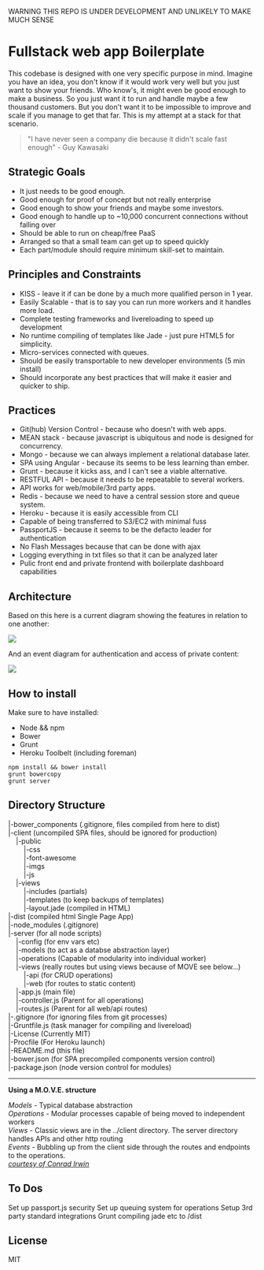 WARNING THIS REPO IS UNDER DEVELOPMENT AND UNLIKELY TO MAKE MUCH SENSE

# Fullstack web app Boilerplate
This codebase is designed with one very specific purpose in mind. Imagine you have an idea, you don't know if it would work very well but you just want to show your friends. Who know's, it might even be good enough to make a business. So you just want it to run and handle maybe a few thousand customers. But you don't want it to be impossible to improve and scale if you manage to get that far. This is my attempt at a stack for that scenario.

>"I have never seen a company die because it didn't scale fast enough" - Guy Kawasaki

## Strategic Goals
* It just needs to be good enough.
* Good enough for proof of concept but not really enterprise
* Good enough to show your friends and maybe some investors.
* Good enough to handle up to ~10,000 concurrent connections without falling over
* Should be able to run on cheap/free PaaS 
* Arranged so that a small team can get up to speed quickly
* Each part/module should require minimum skill-set to maintain.

## Principles and Constraints
* KISS - leave it if can be done by a much more qualified person in 1 year.
* Easily Scalable - that is to say you can run more workers and it handles more load.
* Complete testing frameworks and livereloading to speed up development
* No runtime compiling of templates like Jade - just pure HTML5 for simplicity.
* Micro-services connected with queues.
* Should be easily transportable to new developer environments (5 min install)
* Should incorporate any best practices that will make it easier and quicker to ship.

## Practices 
* Git(hub) Version Control - because who doesn't with web apps.
* MEAN stack - because javascript is ubiquitous and node is designed for concurrency.
* Mongo - because we can always implement a relational database later.
* SPA using Angular - because its seems to be less learning than ember.
* Grunt - because it kicks ass, and I can't see a viable alternative.
* RESTFUL API - because it needs to be repeatable to several workers.
* API works for web/mobile/3rd party apps.
* Redis - because we need to have a central session store and queue system.
* Heroku - because it is easily accessible from CLI
* Capable of being transferred to S3/EC2 with minimal fuss
* PassportJS - because it seems to be the defacto leader for authentication
* No Flash Messages because that can be done with ajax
* Logging everything in txt files so that it can be analyzed later
* Pulic front end and private frontend with boilerplate dashboard capabilities

## Architecture
Based on this here is a current diagram showing the features in relation to one another:

![](https://docs.google.com/drawings/d/1tSR0bjQJglcT-38VVY8FT1DqkZZMFQ57_A02aRPiqEk/pub?w=961&h=581)


And an event diagram for authentication and access of private content:


![](https://docs.google.com/drawings/d/1ehHzQOMKdGw2ARZzDgZufGvjqbyw9RFU8Q0K3L6NMU4/pub?w=960&h=720)


## How to install
Make sure to have installed:

* Node && npm
* Bower
* Grunt
* Heroku Toolbelt (including foreman)

``` 
npm install && bower install
grunt bowercopy
grunt server
```

## Directory Structure
|-bower_components (.gitignore, files compiled from here to dist)  
|-client (uncompiled SPA files, should be ignored for production)  
&nbsp;&nbsp;&nbsp;&nbsp;|-public  
&nbsp;&nbsp;&nbsp;&nbsp;&nbsp;&nbsp;&nbsp;&nbsp;|-css  
&nbsp;&nbsp;&nbsp;&nbsp;&nbsp;&nbsp;&nbsp;&nbsp;|-font-awesome  
&nbsp;&nbsp;&nbsp;&nbsp;&nbsp;&nbsp;&nbsp;&nbsp;|-imgs  
&nbsp;&nbsp;&nbsp;&nbsp;&nbsp;&nbsp;&nbsp;&nbsp;|-js  
&nbsp;&nbsp;&nbsp;&nbsp;|-views    
&nbsp;&nbsp;&nbsp;&nbsp;&nbsp;&nbsp;&nbsp;&nbsp;|-includes (partials)  
&nbsp;&nbsp;&nbsp;&nbsp;&nbsp;&nbsp;&nbsp;&nbsp;|-templates (to keep backups of templates)  
&nbsp;&nbsp;&nbsp;&nbsp;&nbsp;&nbsp;&nbsp;&nbsp;|-layout.jade (compiled in HTML)  
|-dist (compiled html Single Page App)  
|-node_modules (.gitignore)  
|-server (for all node scripts)  
&nbsp;&nbsp;&nbsp;&nbsp;|-config (for env vars etc)     
&nbsp;&nbsp;&nbsp;&nbsp;|-models (to act as a databse abstraction layer)  
&nbsp;&nbsp;&nbsp;&nbsp;|-operations (Capable of modularity into individual worker)  
&nbsp;&nbsp;&nbsp;&nbsp;|-views (really routes but using views because of MOVE see below...)  
&nbsp;&nbsp;&nbsp;&nbsp;&nbsp;&nbsp;&nbsp;&nbsp;|-api (for CRUD operations)  
&nbsp;&nbsp;&nbsp;&nbsp;&nbsp;&nbsp;&nbsp;&nbsp;|-web  (for routes to static content)  
&nbsp;&nbsp;&nbsp;&nbsp;|-app.js (main file)   
&nbsp;&nbsp;&nbsp;&nbsp;|-controller.js (Parent for all operations)   
&nbsp;&nbsp;&nbsp;&nbsp;|-routes.js (Parent for all web/api routes)   
|-.gitignore (for ignoring files from git processes)   
|-Gruntfile.js (task manager for compiling and livereload)   
|-License (Currently MIT)   
|-Procfile (For Heroku launch)   
|-README.md (this file)   
|-bower.json (for SPA precompiled components version control)   
|-package.json (node version control for modules)   

---

**Using a M.O.V.E. structure**

*Models* - Typical  database abstraction  
*Operations* - Modular processes capable of being moved to independent workers    
*Views* - Classic views are in the ../client directory. The server directory handles APIs and other http routing  
*Events* - Bubbling up from the client side through the routes and endpoints to the operations.  
[*courtesy of Conrad Irwin*](https://cirw.in/blog/time-to-move-on)
##  

## To Dos
Set up passport.js security
Set up queuing system for operations
Setup 3rd party standard integrations
Grunt compiling jade etc to /dist

## License
MIT